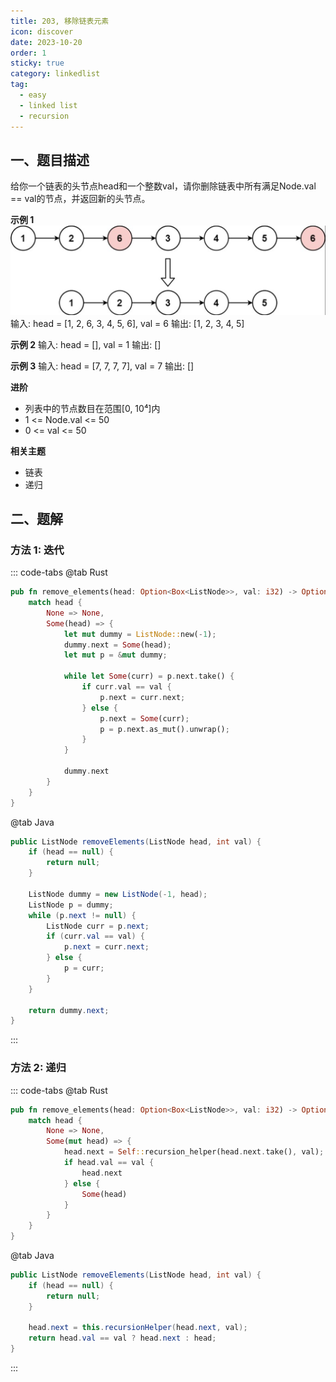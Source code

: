 ```yaml
---
title: 203, 移除链表元素
icon: discover
date: 2023-10-20
order: 1
sticky: true
category: linkedlist
tag: 
  - easy
  - linked list
  - recursion
---
```


## 一、题目描述
给你一个链表的头节点head和一个整数val，请你删除链表中所有满足Node.val == val的节点，并返回新的头节点。

**示例 1**
![Linked List](../../../../../assets/leetcode/listed_list_203.png)
输入: head = [1, 2, 6, 3, 4, 5, 6], val = 6
输出: [1, 2, 3, 4, 5]

**示例 2**
输入: head = [], val = 1
输出: []

**示例 3**
输入: head = [7, 7, 7, 7], val = 7
输出: []

**进阶**

- 列表中的节点数目在范围[0, 10⁴]内
- 1 <= Node.val <= 50
- 0 <= val <= 50

**相关主题**

- 链表
- 递归

## 二、题解
### 方法 1: 迭代
::: code-tabs
@tab Rust
```rust
pub fn remove_elements(head: Option<Box<ListNode>>, val: i32) -> Option<Box<ListNode>> {
    match head {
        None => None,
        Some(head) => {
            let mut dummy = ListNode::new(-1);
            dummy.next = Some(head);
            let mut p = &mut dummy;

            while let Some(curr) = p.next.take() {
                if curr.val == val {
                    p.next = curr.next;
                } else {
                    p.next = Some(curr);
                    p = p.next.as_mut().unwrap();
                }
            }

            dummy.next
        }
    }
}
```

@tab Java
```java
public ListNode removeElements(ListNode head, int val) {
    if (head == null) {
        return null;
    }

    ListNode dummy = new ListNode(-1, head);
    ListNode p = dummy;
    while (p.next != null) {
        ListNode curr = p.next;
        if (curr.val == val) {
            p.next = curr.next;
        } else {
            p = curr;
        }
    }

    return dummy.next;
}
```
:::

### 方法 2: 递归
::: code-tabs
@tab Rust
```rust
pub fn remove_elements(head: Option<Box<ListNode>>, val: i32) -> Option<Box<ListNode>> {
    match head {
        None => None,
        Some(mut head) => {
            head.next = Self::recursion_helper(head.next.take(), val);
            if head.val == val {
                head.next
            } else {
                Some(head)
            }
        }
    }
}
```

@tab Java
```java
public ListNode removeElements(ListNode head, int val) {
    if (head == null) {
        return null;
    }
    
    head.next = this.recursionHelper(head.next, val);
    return head.val == val ? head.next : head;
}
```
:::